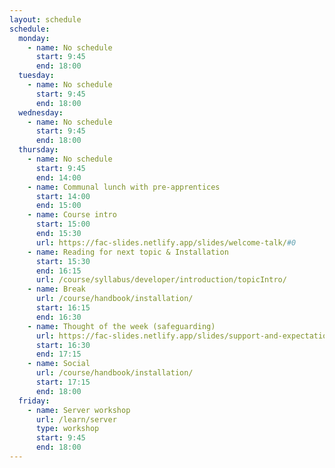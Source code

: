 ```yaml
---
layout: schedule
schedule:
  monday:
    - name: No schedule
      start: 9:45
      end: 18:00
  tuesday:
    - name: No schedule
      start: 9:45
      end: 18:00
  wednesday:
    - name: No schedule
      start: 9:45
      end: 18:00
  thursday:
    - name: No schedule
      start: 9:45
      end: 14:00
    - name: Communal lunch with pre-apprentices
      start: 14:00
      end: 15:00
    - name: Course intro
      start: 15:00
      end: 15:30
      url: https://fac-slides.netlify.app/slides/welcome-talk/#0
    - name: Reading for next topic & Installation
      start: 15:30
      end: 16:15
      url: /course/syllabus/developer/introduction/topicIntro/
    - name: Break
      url: /course/handbook/installation/
      start: 16:15
      end: 16:30
    - name: Thought of the week (safeguarding)
      url: https://fac-slides.netlify.app/slides/support-and-expectations/#0
      start: 16:30
      end: 17:15
    - name: Social
      url: /course/handbook/installation/
      start: 17:15
      end: 18:00
  friday:
    - name: Server workshop
      url: /learn/server
      type: workshop
      start: 9:45
      end: 18:00
---
```

